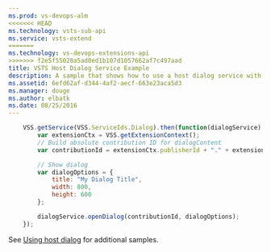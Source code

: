 ```yaml
---
ms.prod: vs-devops-alm
<<<<<<< HEAD
ms.technology: vsts-sub-api
ms.service: vsts-extend
=======
ms.technology: vs-devops-extensions-api
>>>>>>> f2e5f55028a5ad0ed1b107d1057662af7c497aad
title: VSTS Host Dialog Service Example
description: A sample that shows how to use a host dialog service with a VSTS extension
ms.assetid: 6efd62af-d344-4af2-aecf-663e23aca5d3
ms.manager: douge
ms.author: elbatk
ms.date: 08/25/2016
---
```


```js
    VSS.getService(VSS.ServiceIds.Dialog).then(function(dialogService) {
        var extensionCtx = VSS.getExtensionContext();
        // Build absolute contribution ID for dialogContent
        var contributionId = extensionCtx.publisherId + "." + extensionCtx.extensionId + ".dialogContent";

        // Show dialog
        var dialogOptions = {
            title: "My Dialog Title",
            width: 800,
            height: 600
        };

        dialogService.openDialog(contributionId, dialogOptions);
    });
```

See [Using host dialog](../../../../develop/using-host-dialog.md) for additional samples.